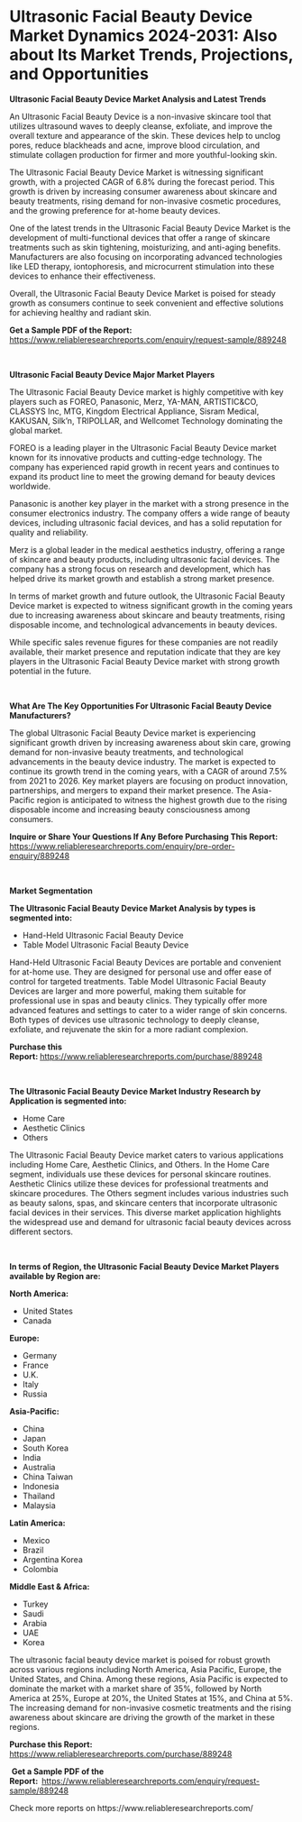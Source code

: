 <p><h1>Ultrasonic Facial Beauty Device Market Dynamics 2024-2031: Also about Its Market Trends, Projections, and Opportunities</h1></p><p><strong>Ultrasonic Facial Beauty Device Market Analysis and Latest Trends</strong></p>
<p><p>An Ultrasonic Facial Beauty Device is a non-invasive skincare tool that utilizes ultrasound waves to deeply cleanse, exfoliate, and improve the overall texture and appearance of the skin. These devices help to unclog pores, reduce blackheads and acne, improve blood circulation, and stimulate collagen production for firmer and more youthful-looking skin.</p><p>The Ultrasonic Facial Beauty Device Market is witnessing significant growth, with a projected CAGR of 6.8% during the forecast period. This growth is driven by increasing consumer awareness about skincare and beauty treatments, rising demand for non-invasive cosmetic procedures, and the growing preference for at-home beauty devices.</p><p>One of the latest trends in the Ultrasonic Facial Beauty Device Market is the development of multi-functional devices that offer a range of skincare treatments such as skin tightening, moisturizing, and anti-aging benefits. Manufacturers are also focusing on incorporating advanced technologies like LED therapy, iontophoresis, and microcurrent stimulation into these devices to enhance their effectiveness.</p><p>Overall, the Ultrasonic Facial Beauty Device Market is poised for steady growth as consumers continue to seek convenient and effective solutions for achieving healthy and radiant skin.</p></p>
<p><strong>Get a Sample PDF of the Report:&nbsp;</strong> <a href="https://www.reliableresearchreports.com/enquiry/request-sample/889248">https://www.reliableresearchreports.com/enquiry/request-sample/889248</a></p>
<p>&nbsp;</p>
<p><strong>Ultrasonic Facial Beauty Device Major Market Players</strong></p>
<p><p>The Ultrasonic Facial Beauty Device market is highly competitive with key players such as FOREO, Panasonic, Merz, YA-MAN, ARTISTIC&CO, CLASSYS Inc, MTG, Kingdom Electrical Appliance, Sisram Medical, KAKUSAN, Silk’n, TRIPOLLAR, and Wellcomet Technology dominating the global market.</p><p>FOREO is a leading player in the Ultrasonic Facial Beauty Device market known for its innovative products and cutting-edge technology. The company has experienced rapid growth in recent years and continues to expand its product line to meet the growing demand for beauty devices worldwide.</p><p>Panasonic is another key player in the market with a strong presence in the consumer electronics industry. The company offers a wide range of beauty devices, including ultrasonic facial devices, and has a solid reputation for quality and reliability.</p><p>Merz is a global leader in the medical aesthetics industry, offering a range of skincare and beauty products, including ultrasonic facial devices. The company has a strong focus on research and development, which has helped drive its market growth and establish a strong market presence.</p><p>In terms of market growth and future outlook, the Ultrasonic Facial Beauty Device market is expected to witness significant growth in the coming years due to increasing awareness about skincare and beauty treatments, rising disposable income, and technological advancements in beauty devices.</p><p>While specific sales revenue figures for these companies are not readily available, their market presence and reputation indicate that they are key players in the Ultrasonic Facial Beauty Device market with strong growth potential in the future.</p></p>
<p>&nbsp;</p>
<p><strong>What Are The Key Opportunities For Ultrasonic Facial Beauty Device Manufacturers?</strong></p>
<p><p>The global Ultrasonic Facial Beauty Device market is experiencing significant growth driven by increasing awareness about skin care, growing demand for non-invasive beauty treatments, and technological advancements in the beauty device industry. The market is expected to continue its growth trend in the coming years, with a CAGR of around 7.5% from 2021 to 2026. Key market players are focusing on product innovation, partnerships, and mergers to expand their market presence. The Asia-Pacific region is anticipated to witness the highest growth due to the rising disposable income and increasing beauty consciousness among consumers.</p></p>
<p><strong>Inquire or Share Your Questions If Any Before Purchasing This Report:</strong> <a href="https://www.reliableresearchreports.com/enquiry/pre-order-enquiry/889248">https://www.reliableresearchreports.com/enquiry/pre-order-enquiry/889248</a></p>
<p>&nbsp;</p>
<p><strong>Market Segmentation</strong></p>
<p><strong>The Ultrasonic Facial Beauty Device Market Analysis by types is segmented into:</strong></p>
<p><ul><li>Hand-Held Ultrasonic Facial Beauty Device</li><li>Table Model Ultrasonic Facial Beauty Device</li></ul></p>
<p><p>Hand-Held Ultrasonic Facial Beauty Devices are portable and convenient for at-home use. They are designed for personal use and offer ease of control for targeted treatments. Table Model Ultrasonic Facial Beauty Devices are larger and more powerful, making them suitable for professional use in spas and beauty clinics. They typically offer more advanced features and settings to cater to a wider range of skin concerns. Both types of devices use ultrasonic technology to deeply cleanse, exfoliate, and rejuvenate the skin for a more radiant complexion.</p></p>
<p><strong>Purchase this Report:&nbsp;</strong><a href="https://www.reliableresearchreports.com/purchase/889248">https://www.reliableresearchreports.com/purchase/889248</a></p>
<p>&nbsp;</p>
<p><strong>The Ultrasonic Facial Beauty Device Market Industry Research by Application is segmented into:</strong></p>
<p><ul><li>Home Care</li><li>Aesthetic Clinics</li><li>Others</li></ul></p>
<p><p>The Ultrasonic Facial Beauty Device market caters to various applications including Home Care, Aesthetic Clinics, and Others. In the Home Care segment, individuals use these devices for personal skincare routines. Aesthetic Clinics utilize these devices for professional treatments and skincare procedures. The Others segment includes various industries such as beauty salons, spas, and skincare centers that incorporate ultrasonic facial devices in their services. This diverse market application highlights the widespread use and demand for ultrasonic facial beauty devices across different sectors.</p></p>
<p>&nbsp;</p>
<p><strong>In terms of Region, the Ultrasonic Facial Beauty Device Market Players available by Region are:</strong></p>
<p>
    <p> <strong> North America: </strong>
        <ul>
            <li>United States</li>
            <li>Canada</li>
        </ul>
        </p> 
    <p> <strong> Europe: </strong>
        <ul>
            <li>Germany</li>
            <li>France</li>
            <li>U.K.</li>
            <li>Italy</li>
            <li>Russia</li>
        </ul>
        </p> 
    <p> <strong> Asia-Pacific: </strong>
        <ul>
            <li>China</li>
            <li>Japan</li>
            <li>South Korea</li>
            <li>India</li>
            <li>Australia</li>
            <li>China Taiwan</li>
            <li>Indonesia</li>
            <li>Thailand</li>
            <li>Malaysia</li>
        </ul>
        </p> 
    <p> <strong> Latin America: </strong>
        <ul>
            <li>Mexico</li>
            <li>Brazil</li>
            <li>Argentina Korea</li>
            <li>Colombia</li>
        </ul>
        </p> 
    <p> <strong> Middle East & Africa: </strong>
        <ul>
            <li>Turkey</li>
            <li>Saudi</li>
            <li>Arabia</li>
            <li>UAE</li>
            <li>Korea</li>
        </ul>
    </p>
    </p>
<p><p>The ultrasonic facial beauty device market is poised for robust growth across various regions including North America, Asia Pacific, Europe, the United States, and China. Among these regions, Asia Pacific is expected to dominate the market with a market share of 35%, followed by North America at 25%, Europe at 20%, the United States at 15%, and China at 5%. The increasing demand for non-invasive cosmetic treatments and the rising awareness about skincare are driving the growth of the market in these regions.</p></p>
<p><strong>Purchase this Report: </strong><a href="https://www.reliableresearchreports.com/purchase/889248">https://www.reliableresearchreports.com/purchase/889248</a></p>
<p>&nbsp;<strong>Get a Sample PDF of the Report:&nbsp;&nbsp;</strong><a href="https://www.reliableresearchreports.com/enquiry/request-sample/889248">https://www.reliableresearchreports.com/enquiry/request-sample/889248</a></p>
<p><strong></strong></p>
<p>Check more reports on https://www.reliableresearchreports.com/</p>